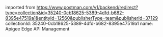 imported from https://www.postman.com/v1/backend/redirect?type=collection&id=35240-0cb18625-5389-4dfd-b682-8395e47519a1&entityId=12560&publisherType=team&publisherId=37129
collectionId: 35240-0cb18625-5389-4dfd-b682-8395e47519a1
name: Apigee Edge API Management
